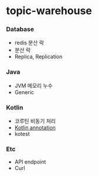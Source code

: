# topic-warehouse

### Database
- redis 분산 락
- 분산 락
- Replica, Replication

### Java
- JVM 메모리 누수
- Generic

### Kotlin
- 코루틴 비동기 처리
- [Kotlin annotation](https://kotlinlang.org/docs/annotations.html#annotation-use-site-targets)
- kotest

### Etc
- API endpoint
- Curl
